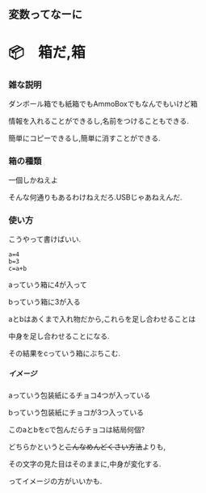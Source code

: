 ## 変数ってなーに

# 📦　箱だ,箱

### 雑な説明
ダンボール箱でも紙箱でもAmmoBoxでもなんでもいけど箱

情報を入れることができるし,名前をつけることもできる.

簡単にコピーできるし,簡単に消すことができる.


### 箱の種類

一個しかねえよ

そんな何通りもあるわけねえだろ.USBじゃあねえんだ.

### 使い方

こうやって書けばいい.

```Python3:
a=4
b=3
c=a+b
```
aっていう箱に4が入って

bっていう箱に3が入る

aとbはあくまで入れ物だから,これらを足し合わせることは

中身を足し合わせることになる.

その結果をcっていう箱にぶちこむ.

##### イメージ
aっていう包装紙にるチョコ4つが入っている

bっていう包装紙にチョコが3つ入っている

このaとbをcで包んだらチョコは結局何個?

どちらかというと~~こんなめんどくさい方法~~よりも,

その文字の見た目はそのままに,中身が変化する.

ってイメージの方がいいかも.
